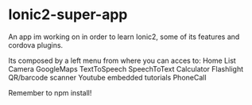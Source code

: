 # Ionic2-super-app
An app im working on in order to learn Ionic2, some of its features and cordova plugins. 

Its composed by a left menu from where you can acces to:
Home
List
Camera
GoogleMaps
TextToSpeech
SpeechToText
Calculator
Flashlight
QR/barcode scanner
Youtube embedded tutorials
PhoneCall


Remember to npm install!
